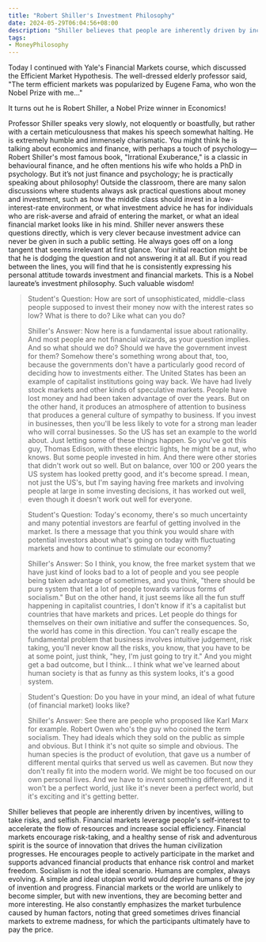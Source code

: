 ```yaml
---
title: "Robert Shiller's Investment Philosophy"
date: 2024-05-29T06:04:56+08:00
description: "Shiller believes that people are inherently driven by incentives, willing to take risks, and selfish. Financial markets leverage people's self-interest to accelerate the flow of resources and increase social efficiency. Financial markets encourage risk-taking, and a healthy sense of risk and adventurous spirit is the source of innovation that drives the human civilization progresses. He encourages people to actively participate in the market and supports advanced financial products that enhance risk control and market freedom. Socialism is not the ideal scenario. Humans are complex, always evolving. A simple and ideal utopian world would deprive humans of the joy of invention and progress. Financial markets or the world are unlikely to become simpler, but with new inventions, they are becoming better and more interesting. He also constantly emphasizes the market turbulence caused by human factors, noting that greed sometimes drives financial markets to extreme madness, for which the participants ultimately have to pay the price."
tags:
- MoneyPhilosophy
---
```


Today I continued with Yale's Financial Markets course, which discussed the Efficient Market Hypothesis. The well-dressed elderly professor said, "The term efficient markets was popularized by Eugene Fama, who won the Nobel Prize with me..."

It turns out he is Robert Shiller, a Nobel Prize winner in Economics!

Professor Shiller speaks very slowly, not eloquently or boastfully, but rather with a certain meticulousness that makes his speech somewhat halting. He is extremely humble and immensely charismatic. You might think he is talking about economics and finance, with perhaps a touch of psychology—Robert Shiller's most famous book, "Irrational Exuberance," is a classic in behavioural finance, and he often mentions his wife who holds a PhD in psychology. But it’s not just finance and psychology; he is practically speaking about philosophy! Outside the classroom, there are many salon discussions where students always ask practical questions about money and investment, such as how the middle class should invest in a low-interest-rate environment, or what investment advice he has for individuals who are risk-averse and afraid of entering the market, or what an ideal financial market looks like in his mind. Shiller never answers these questions directly, which is very clever because investment advice can never be given in such a public setting. He always goes off on a long tangent that seems irrelevant at first glance. Your initial reaction might be that he is dodging the question and not answering it at all. But if you read between the lines, you will find that he is consistently expressing his personal attitude towards investment and financial markets. This is a Nobel laureate’s investment philosophy. Such valuable wisdom!

> Student's Question: How are sort of unsophisticated, middle-class people supposed to invest their money now with the interest rates so low? What is there to do? Like what can you do?
>
> Shiller's Answer: Now here is a fundamental issue about rationality. And most people are not financial wizards, as your question implies. And so what should we do? Should we have the government invest for them? Somehow there's something wrong about that, too, because the governments don't have a particularly good record of deciding how to investments either. The United States has been an example of capitalist institutions going way back. We have had lively stock markets and other kinds of speculative markets. People have lost money and had been taken advantage of over the years. But on the other hand, it produces an atmosphere of attention to business that produces a general culture of sympathy to business. If you invest in businesses, then you'll be less likely to vote for a strong man leader who will corral businesses. So the US has set an example to the world about. Just letting some of these things happen. So you've got this guy, Thomas Edison, with these electric lights, he might be a nut, who knows. But some people invested in him. And there were other stories that didn't work out so well. But on balance, over 100 or 200 years the US system has looked pretty good, and it's become spread. I mean, not just the US's, but I'm saying having free markets and involving people at large in some investing decisions, it has worked out well, even though it doesn't work out well for everyone.

> Student's Question: Today's economy, there's so much uncertainty and many potential investors are fearful of getting involved in the market. Is there a message that you think you would share with potential investors about what's going on today with fluctuating markets and how to continue to stimulate our economy?
> 
> Shiller's Answer: So I think, you know, the free market system that we have just kind of looks bad to a lot of people and you see people being taken advantage of sometimes, and you think, "there should be pure system that let a lot of people towards various forms of socialism." But on the other hand, it just seems like all the fun stuff happening in capitalist countries, I don't know if it's a capitalist but countries that have markets and prices. Let people do things for themselves on their own initiative and suffer the consequences. So, the world has come in this direction. You can't really escape the fundamental problem that business involves intuitive judgement, risk taking, you'll never know all the risks, you know, that you have to be at some point, just think, "hey, I'm just going to try it." And you might get a bad outcome, but I think... I think what we've learned about human society is that as funny as this system looks, it's a good system.

> Student's Question: Do you have in your mind, an ideal of what future (of financial market) looks like?
>
> Shiller's Answer: See there are people who proposed like Karl Marx for example. Robert Owen who's the guy who coined the term socialism. They had ideals which they sold on the public as simple and obvious. But I think it's not quite so simple and obvious. The human species is the product of evolution, that gave us a number of different mental quirks that served us well as cavemen. But now they don't really fit into the modern world. We might be too focused on our own personal lives. And we have to invent something different, and it won't be a perfect world, just like it's never been a perfect world, but it's exciting and it's getting better.

Shiller believes that people are inherently driven by incentives, willing to take risks, and selfish. Financial markets leverage people's self-interest to accelerate the flow of resources and increase social efficiency. Financial markets encourage risk-taking, and a healthy sense of risk and adventurous spirit is the source of innovation that drives the human civilization progresses. He encourages people to actively participate in the market and supports advanced financial products that enhance risk control and market freedom. Socialism is not the ideal scenario. Humans are complex, always evolving. A simple and ideal utopian world would deprive humans of the joy of invention and progress. Financial markets or the world are unlikely to become simpler, but with new inventions, they are becoming better and more interesting. He also constantly emphasizes the market turbulence caused by human factors, noting that greed sometimes drives financial markets to extreme madness, for which the participants ultimately have to pay the price.
